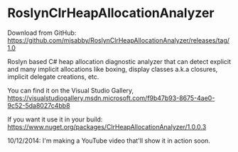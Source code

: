 RoslynClrHeapAllocationAnalyzer
===============================

Download from GitHub: https://github.com/mjsabby/RoslynClrHeapAllocationAnalyzer/releases/tag/1.0

Roslyn based C# heap allocation diagnostic analyzer that can detect explicit and many implicit allocations like boxing, display classes a.k.a closures, implicit delegate creations, etc.

You can find it on the Visual Studio Gallery, https://visualstudiogallery.msdn.microsoft.com/f9b47b93-8675-4ae0-9c52-5da8027c4bb8

If you want it use it in your build: https://www.nuget.org/packages/ClrHeapAllocationAnalyzer/1.0.0.3

10/12/2014: I'm making a YouTube video that'll show it in action soon.